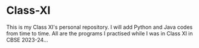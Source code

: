 # Class-XI
This is my Class XI's personal repository. I will add Python and Java codes from time to time.
All are the programs I practised while I was in Class XI in CBSE 2023-24...

